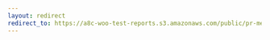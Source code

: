 ```yaml
---
layout: redirect
redirect_to: https://a8c-woo-test-reports.s3.amazonaws.com/public/pr-merge/44094/api/index.html
---
```

